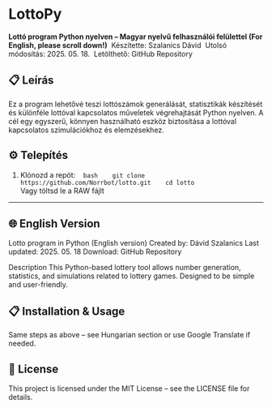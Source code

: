 # LottoPy

**Lottó program Python nyelven – Magyar nyelvű felhasználói felülettel (For English, please scroll down!)** 
Készítette: Szalanics Dávid  
Utolsó módosítás: 2025. 05. 18.  
Letölthető: GitHub Repository

## 📋 Leírás

Ez a program lehetővé teszi lottószámok generálását, statisztikák készítését és különféle lottóval kapcsolatos műveletek végrehajtását Python nyelven. A cél egy egyszerű, könnyen használható eszköz biztosítása a lottóval kapcsolatos szimulációkhoz és elemzésekhez.

## ⚙️ Telepítés

1. Klónozd a repót:
   ```bash
   git clone https://github.com/Norrbot/lotto.git
   cd lotto
   ```
<br>Vagy töltsd le a RAW fájlt

----------------------------------------------------------------------------------------

## 🌐 English Version
Lotto program in Python (English version)
Created by: Dávid Szalanics
Last updated: 2025. 05. 18
Download: GitHub Repository

Description
This Python-based lottery tool allows number generation, statistics, and simulations related to lottery games. Designed to be simple and user-friendly.

## 📋 Installation & Usage
Same steps as above – see Hungarian section or use Google Translate if needed.

## 📄 License
This project is licensed under the MIT License – see the LICENSE file for details.
